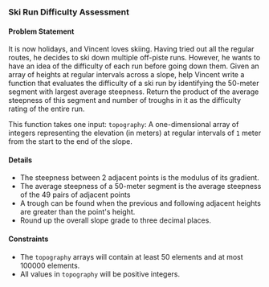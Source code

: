 
### Ski Run Difficulty Assessment

#### Problem Statement
It is now holidays, and Vincent loves skiing. Having tried out all the regular routes, he decides to ski down multiple off-piste runs. However, he wants to have an idea of the difficulty of each run before going down them. Given an array of heights at regular intervals across a slope, help Vincent write a function that evaluates the difficulty of a ski run by identifying the 50-meter segment with largest average steepness. Return the product of the average steepness of this segment and number of troughs in it as the difficulty rating of the entire run.

This function takes one input:
`topography`: A one-dimensional array of integers representing the elevation (in meters) at regular intervals of `1` meter from the start to the end of the slope.

#### Details
- The steepness between 2 adjacent points is the modulus of its gradient.
- The average steepness of a 50-meter segment is the average steepness of the 49 pairs of adjacent points
- A trough can be found when the previous and following adjacent heights are greater than the point's height.
- Round up the overall slope grade to three decimal places.

#### Constraints
- The `topography` arrays will contain at least 50 elements and at most 100000 elements.
- All values in `topography` will be positive integers.